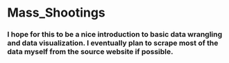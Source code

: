 # Mass_Shootings
### I hope for this to be a nice introduction to basic data wrangling and data visualization. I eventually plan to scrape most of the data myself from the source website if possible.
